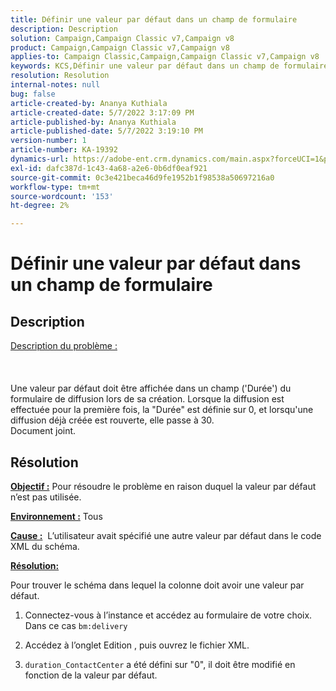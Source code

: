 ```yaml
---
title: Définir une valeur par défaut dans un champ de formulaire
description: Description
solution: Campaign,Campaign Classic v7,Campaign v8
product: Campaign,Campaign Classic v7,Campaign v8
applies-to: Campaign Classic,Campaign,Campaign Classic v7,Campaign v8
keywords: KCS,Définir une valeur par défaut dans un champ de formulaire
resolution: Resolution
internal-notes: null
bug: false
article-created-by: Ananya Kuthiala
article-created-date: 5/7/2022 3:17:09 PM
article-published-by: Ananya Kuthiala
article-published-date: 5/7/2022 3:19:10 PM
version-number: 1
article-number: KA-19392
dynamics-url: https://adobe-ent.crm.dynamics.com/main.aspx?forceUCI=1&pagetype=entityrecord&etn=knowledgearticle&id=ffdd6cc2-18ce-ec11-a7b5-0022480a8e40
exl-id: dafc387d-1c43-4a68-a2e6-0b6df0eaf921
source-git-commit: 0c3e421beca46d9fe1952b1f98538a50697216a0
workflow-type: tm+mt
source-wordcount: '153'
ht-degree: 2%

---
```


# Définir une valeur par défaut dans un champ de formulaire

## Description

<u>Description du problème :</u><br><br> <br><br>Une valeur par défaut doit être affichée dans un champ (&#39;Durée&#39;) du formulaire de diffusion lors de sa création. Lorsque la diffusion est effectuée pour la première fois, la &quot;Durée&quot; est définie sur 0, et lorsqu&#39;une diffusion déjà créée est rouverte, elle passe à 30.
<br>Document joint.<br>

## Résolution


<b><u>Objectif :</u></b> Pour résoudre le problème en raison duquel la valeur par défaut n’est pas utilisée.

<b><u>Environnement :</u></b> Tous

<b><u>Cause :</u></b>  L’utilisateur avait spécifié une autre valeur par défaut dans le code XML du schéma.

<b><u>Résolution:</u></b>

Pour trouver le schéma dans lequel la colonne doit avoir une valeur par défaut.

1. Connectez-vous à l’instance et accédez au formulaire de votre choix. Dans ce cas `bm:delivery`

2. Accédez à l’onglet Edition , puis ouvrez le fichier XML.

3. `duration_ContactCenter` a été défini sur &quot;0&quot;, il doit être modifié en fonction de la valeur par défaut.
